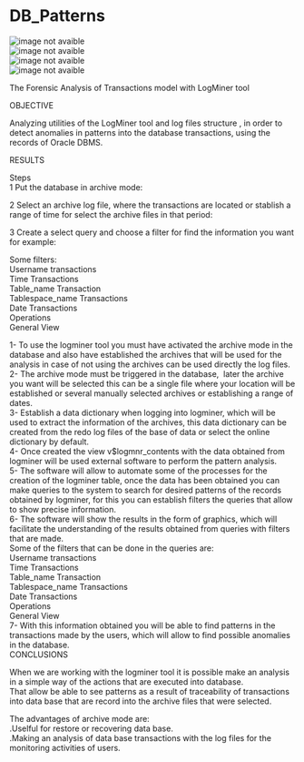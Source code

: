 # DB_Patterns
<image src="presentation.jpg" alt="image not avaible"><br>
 <image src="presentation2.jpg" alt="image not avaible"><br>
  <image src="presentation3.jpg" alt="image not avaible"><br>
   <image src="presentation4.jpg" alt="image not avaible"><br>
<p>
 The Forensic Analysis of Transactions model with LogMiner tool <br>

OBJECTIVE <br>

Analyzing utilities of the LogMiner tool  and log files structure , in order to detect anomalies in patterns into the database transactions, using the records of Oracle DBMS.<br>

RESULTS <br>


Steps <br>
1 Put the database in archive mode:<br>

2 Select an archive log file, where the transactions are located or stablish a range of time for select the archive files in that period:<br>

3 Create a select query and choose a filter for find the information you want for example:<br>

Some filters:<br>
Username transactions<br>
Time Transactions<br>
Table_name Transaction <br>
Tablespace_name Transactions<br>
Date Transactions<br>
Operations <br>
General View<br>



 
1- To use the logminer tool you must have activated the archive mode in the database and also have established
the archives that will be used for the analysis in case of not using the archives can be used directly the log files.<br>
2- The archive mode must be triggered in the database,
 later the archive you want will be selected this can be a single file where your location will be established or several
manually selected archives or establishing a range of dates.<br>
3- Establish a data dictionary when logging into logminer, which will be used to extract
the information of the archives, this data dictionary can be created from the redo log files of the base of
data or select the online dictionary by default.<br>
4- Once created the view v$logmnr_contents with the data obtained from logminer will be used
external software to perform the pattern analysis.<br>
5- The software will allow to automate some of the processes for the creation of the logminer table, once the data has been obtained
you can make queries to the system to search for desired patterns of the records obtained by logminer, for this you can establish filters
the queries that allow to show precise information.<br>
6- The software will show the results in the form of graphics, which will facilitate the understanding of the results
obtained from queries with filters that are made.<br>
Some of the filters that can be done in the queries are:<br>
Username transactions<br>
Time Transactions<br>
Table_name Transaction<br>
Tablespace_name Transactions<br>
Date Transactions<br>
Operations<br>
General View <br>
7- With this information obtained you will be able to find patterns in the transactions made by the users, which will allow to find
possible anomalies in the database.<br>
CONCLUSIONS<br>

When we are working with the logminer tool it is possible make an analysis in a simple way of the actions that are executed into database.<br>
That allow be able to see patterns as a result of traceability of transactions into data base that are record into the archive files that were selected.<br>

The advantages of archive mode are:<br>
 .Uselful for restore or recovering data base.<br>
 .Making an analysis of data base transactions with the log files for the monitoring activities of users.<br>
</p>
